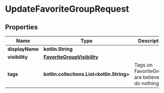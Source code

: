 
# UpdateFavoriteGroupRequest

## Properties
Name | Type | Description | Notes
------------ | ------------- | ------------- | -------------
**displayName** | **kotlin.String** |  |  [optional]
**visibility** | [**FavoriteGroupVisibility**](FavoriteGroupVisibility.md) |  |  [optional]
**tags** | **kotlin.collections.List&lt;kotlin.String&gt;** | Tags on FavoriteGroups are believed to do nothing. |  [optional]



